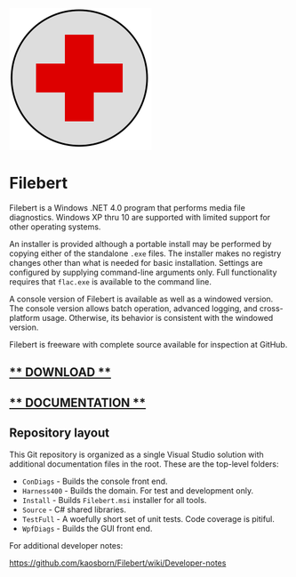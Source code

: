 ![logo](Images/FirstAidWin256.png)
# Filebert

Filebert is a Windows .NET 4.0 program that performs media file diagnostics.
Windows XP thru 10 are supported with limited support for other operating systems.

An installer is provided although a portable install may be performed by copying either of the standalone `.exe` files.
The installer makes no registry changes other than what is needed for basic installation.
Settings are configured by supplying command-line arguments only.
Full functionality requires that `flac.exe` is available to the command line.

A console version of Filebert is available as well as a windowed version.
The console version allows batch operation, advanced logging, and cross-platform usage.
Otherwise, its behavior is consistent with the windowed version.

Filebert is freeware with complete source available for inspection at GitHub.

## [** DOWNLOAD **](https://github.com/kaosborn/Filebert/releases/)

## [** DOCUMENTATION **](https://github.com/kaosborn/Filebert/wiki/)

## Repository layout

This Git repository is organized as a single Visual Studio solution with additional documentation files in the root.
These are the top-level folders:

* `ConDiags` - Builds the console front end.
* `Harness400` - Builds the domain. For test and development only.
* `Install` - Builds `Filebert.msi` installer for all tools.
* `Source` - C# shared libraries.
* `TestFull` - A woefully short set of unit tests. Code coverage is pitiful.
* `WpfDiags` - Builds the GUI front end.

For additional developer notes:

https://github.com/kaosborn/Filebert/wiki/Developer-notes
